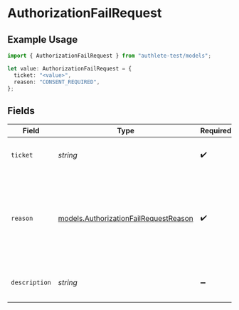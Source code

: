 # AuthorizationFailRequest

## Example Usage

```typescript
import { AuthorizationFailRequest } from "authlete-test/models";

let value: AuthorizationFailRequest = {
  ticket: "<value>",
  reason: "CONSENT_REQUIRED",
};
```

## Fields

| Field                                                                                                                                            | Type                                                                                                                                             | Required                                                                                                                                         | Description                                                                                                                                      |
| ------------------------------------------------------------------------------------------------------------------------------------------------ | ------------------------------------------------------------------------------------------------------------------------------------------------ | ------------------------------------------------------------------------------------------------------------------------------------------------ | ------------------------------------------------------------------------------------------------------------------------------------------------ |
| `ticket`                                                                                                                                         | *string*                                                                                                                                         | :heavy_check_mark:                                                                                                                               | The ticket issued from Authlete `/auth/authorization` API.<br/>                                                                                  |
| `reason`                                                                                                                                         | [models.AuthorizationFailRequestReason](../models/authorizationfailrequestreason.md)                                                             | :heavy_check_mark:                                                                                                                               | The reason of the failure of the authorization request.<br/>For more details, see [NO_INTERACTION] in the description of `/auth/authorization` API.<br/> |
| `description`                                                                                                                                    | *string*                                                                                                                                         | :heavy_minus_sign:                                                                                                                               | The custom description about the authorization failure.<br/>                                                                                     |